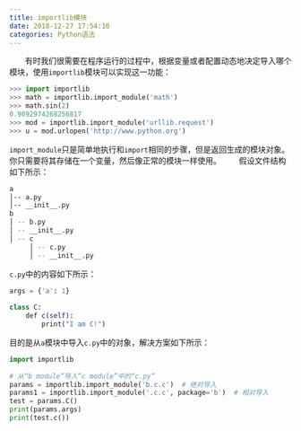 ```yaml
---
title: importlib模块
date: 2018-12-27 17:54:10
categories: Python语法
---
```

&emsp;&emsp;有时我们很需要在程序运行的过程中，根据变量或者配置动态地决定导入哪个模块，使用`importlib`模块可以实现这一功能：

``` python
>>> import importlib
>>> math = importlib.import_module('math')
>>> math.sin(2)
0.9092974268256817
>>> mod = importlib.import_module('urllib.request')
>>> u = mod.urlopen('http://www.python.org')
```

`import_module`只是简单地执行和`import`相同的步骤，但是返回生成的模块对象。你只需要将其存储在一个变量，然后像正常的模块一样使用。
&emsp;&emsp;假设文件结构如下所示：

``` bash
a
│-- a.py
│-- __init__.py
b
│ -- b.py
│ -- __init__.py
│ -- c
     │ -- c.py
     │ -- __init__.py
```

`c.py`中的内容如下所示：

``` python
args = {'a': 1}
​
class C:
    def c(self):
        print("I am C!")
```

目的是从`a`模块中导入`c.py`中的对象，解决方案如下所示：

``` python
import importlib
​
# 从“b module”导入“c module”中的“c.py”
params = importlib.import_module('b.c.c')  # 绝对导入
params1 = importlib.import_module('.c.c', package='b')  # 相对导入
test = params.C()
print(params.args)
print(test.c())
```